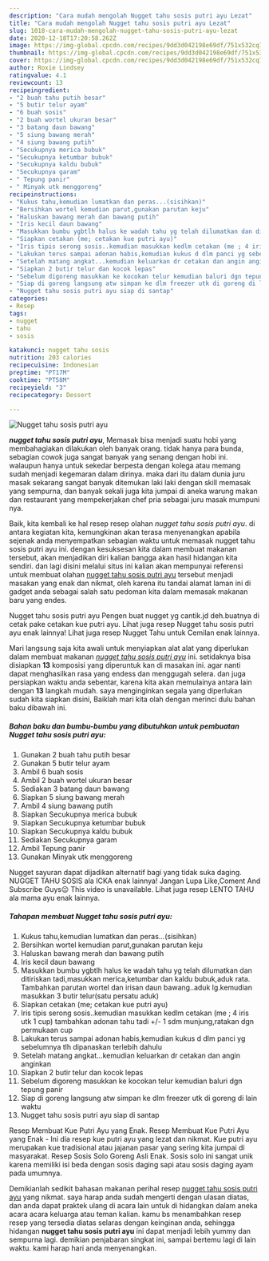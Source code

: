 ```yaml
---
description: "Cara mudah mengolah Nugget tahu sosis putri ayu Lezat"
title: "Cara mudah mengolah Nugget tahu sosis putri ayu Lezat"
slug: 1018-cara-mudah-mengolah-nugget-tahu-sosis-putri-ayu-lezat
date: 2020-12-18T17:20:58.262Z
image: https://img-global.cpcdn.com/recipes/9dd3d042198e69df/751x532cq70/nugget-tahu-sosis-putri-ayu-foto-resep-utama.jpg
thumbnail: https://img-global.cpcdn.com/recipes/9dd3d042198e69df/751x532cq70/nugget-tahu-sosis-putri-ayu-foto-resep-utama.jpg
cover: https://img-global.cpcdn.com/recipes/9dd3d042198e69df/751x532cq70/nugget-tahu-sosis-putri-ayu-foto-resep-utama.jpg
author: Roxie Lindsey
ratingvalue: 4.1
reviewcount: 13
recipeingredient:
- "2 buah tahu putih besar"
- "5 butir telur ayam"
- "6 buah sosis"
- "2 buah wortel ukuran besar"
- "3 batang daun bawang"
- "5 siung bawang merah"
- "4 siung bawang putih"
- "Secukupnya merica bubuk"
- "Secukupnya ketumbar bubuk"
- "Secukupnya kaldu bubuk"
- "Secukupnya garam"
- " Tepung panir"
- " Minyak utk menggoreng"
recipeinstructions:
- "Kukus tahu,kemudian lumatkan dan peras...(sisihkan)"
- "Bersihkan wortel kemudian parut,gunakan parutan keju"
- "Haluskan bawang merah dan bawang putih"
- "Iris kecil daun bawang"
- "Masukkan bumbu ygbtlh halus ke wadah tahu yg telah dilumatkan dan ditiriskan tadi,masukkan merica,ketumbar dan kaldu bubuk,aduk rata. Tambahkan parutan wortel dan irisan daun bawang..aduk lg.kemudian masukkan 3 butir telur(satu persatu aduk)"
- "Siapkan cetakan (me; cetakan kue putri ayu)"
- "Iris tipis serong sosis..kemudian masukkan kedlm cetakan (me ; 4 iris utk 1 cup) tambahkan adonan tahu tadi +/- 1 sdm munjung,ratakan dgn permukaan cup"
- "Lakukan terus sampai adonan habis,kemudian kukus d dlm panci yg sebelumnya tlh dipanaskan terlebih dahulu"
- "Setelah matang angkat...kemudian keluarkan dr cetakan dan angin anginkan"
- "Siapkan 2 butir telur dan kocok lepas"
- "Sebelum digoreng masukkan ke kocokan telur kemudian baluri dgn tepung panir"
- "Siap di goreng langsung atw simpan ke dlm freezer utk di goreng di lain waktu"
- "Nugget tahu sosis putri ayu siap di santap"
categories:
- Resep
tags:
- nugget
- tahu
- sosis

katakunci: nugget tahu sosis 
nutrition: 203 calories
recipecuisine: Indonesian
preptime: "PT17M"
cooktime: "PT58M"
recipeyield: "3"
recipecategory: Dessert

---
```



![Nugget tahu sosis putri ayu](https://img-global.cpcdn.com/recipes/9dd3d042198e69df/751x532cq70/nugget-tahu-sosis-putri-ayu-foto-resep-utama.jpg)

<b><i>nugget tahu sosis putri ayu</i></b>, Memasak bisa menjadi suatu hobi yang membahagiakan dilakukan oleh banyak orang. tidak hanya para bunda, sebagian cowok juga sangat banyak yang senang dengan hobi ini. walaupun hanya untuk sekedar berpesta dengan kolega atau memang sudah menjadi kegemaran dalam dirinya. maka dari itu dalam dunia juru masak sekarang sangat banyak ditemukan laki laki dengan skill memasak yang sempurna, dan banyak sekali juga kita jumpai di aneka warung makan dan restaurant yang mempekerjakan chef pria sebagai juru masak mumpuni nya.

Baik, kita kembali ke hal resep resep olahan <i>nugget tahu sosis putri ayu</i>. di antara kegiatan kita, kemungkinan akan terasa menyenangkan apabila sejenak anda menyempatkan sebagian waktu untuk memasak nugget tahu sosis putri ayu ini. dengan kesuksesan kita dalam membuat makanan tersebut, akan menjadikan diri kalian bangga akan hasil hidangan kita sendiri. dan lagi disini melalui situs ini kalian akan mempunyai referensi untuk membuat olahan <u>nugget tahu sosis putri ayu</u> tersebut menjadi masakan yang enak dan nikmat, oleh karena itu tandai alamat laman ini di gadget anda sebagai salah satu pedoman kita dalam memasak makanan baru yang endes.

Nugget tahu sosis putri ayu Pengen buat nugget yg cantik.jd deh.buatnya di cetak pake cetakan kue putri ayu. Lihat juga resep Nugget tahu sosis putri ayu enak lainnya! Lihat juga resep Nugget Tahu untuk Cemilan enak lainnya.


Mari langsung saja kita awali untuk menyiapkan alat alat yang diperlukan dalam membuat makanan <u><i>nugget tahu sosis putri ayu</i></u> ini. setidaknya bisa disiapkan <b>13</b> komposisi yang diperuntuk kan di masakan ini. agar nanti dapat menghasilkan rasa yang endess dan menggugah selera. dan juga persiapkan waktu anda sebentar, karena kita akan memulainya antara lain dengan <b>13</b> langkah mudah. saya menginginkan segala yang diperlukan sudah kita siapkan disini, Baiklah mari kita olah dengan merinci dulu bahan baku dibawah ini.

<!--inarticleads1-->

##### Bahan baku dan bumbu-bumbu yang dibutuhkan untuk pembuatan Nugget tahu sosis putri ayu:

1. Gunakan 2 buah tahu putih besar
1. Gunakan 5 butir telur ayam
1. Ambil 6 buah sosis
1. Ambil 2 buah wortel ukuran besar
1. Sediakan 3 batang daun bawang
1. Siapkan 5 siung bawang merah
1. Ambil 4 siung bawang putih
1. Siapkan Secukupnya merica bubuk
1. Siapkan Secukupnya ketumbar bubuk
1. Siapkan Secukupnya kaldu bubuk
1. Sediakan Secukupnya garam
1. Ambil  Tepung panir
1. Gunakan  Minyak utk menggoreng


Nugget sayuran dapat dijadikan alternatif bagi yang tidak suka daging. NUGGET TAHU SOSIS ala ICKA enak lainnya! Jangan Lupa Like,Coment And Subscribe Guys😉 This video is unavailable. Lihat juga resep LENTO TAHU ala mama ayu enak lainnya. 

<!--inarticleads2-->

##### Tahapan membuat Nugget tahu sosis putri ayu:

1. Kukus tahu,kemudian lumatkan dan peras...(sisihkan)
1. Bersihkan wortel kemudian parut,gunakan parutan keju
1. Haluskan bawang merah dan bawang putih
1. Iris kecil daun bawang
1. Masukkan bumbu ygbtlh halus ke wadah tahu yg telah dilumatkan dan ditiriskan tadi,masukkan merica,ketumbar dan kaldu bubuk,aduk rata. Tambahkan parutan wortel dan irisan daun bawang..aduk lg.kemudian masukkan 3 butir telur(satu persatu aduk)
1. Siapkan cetakan (me; cetakan kue putri ayu)
1. Iris tipis serong sosis..kemudian masukkan kedlm cetakan (me ; 4 iris utk 1 cup) tambahkan adonan tahu tadi +/- 1 sdm munjung,ratakan dgn permukaan cup
1. Lakukan terus sampai adonan habis,kemudian kukus d dlm panci yg sebelumnya tlh dipanaskan terlebih dahulu
1. Setelah matang angkat...kemudian keluarkan dr cetakan dan angin anginkan
1. Siapkan 2 butir telur dan kocok lepas
1. Sebelum digoreng masukkan ke kocokan telur kemudian baluri dgn tepung panir
1. Siap di goreng langsung atw simpan ke dlm freezer utk di goreng di lain waktu
1. Nugget tahu sosis putri ayu siap di santap


Resep Membuat Kue Putri Ayu yang Enak. Resep Membuat Kue Putri Ayu yang Enak - Ini dia resep kue putri ayu yang lezat dan nikmat. Kue putri ayu merupakan kue tradisional atau jajanan pasar yang sering kita jumpai di masyarakat. Resep Sosis Solo Goreng Asli Enak. Sosis solo ini sangat unik karena memiliki isi beda dengan sosis daging sapi atau sosis daging ayam pada umumnya. 

Demikianlah sedikit bahasan makanan perihal resep <u>nugget tahu sosis putri ayu</u> yang nikmat. saya harap anda sudah mengerti dengan ulasan diatas, dan anda dapat praktek ulang di acara lain untuk di hidangkan dalam aneka acara acara keluarga atau teman kalian. kamu bs menambahkan resep resep yang tersedia diatas selaras dengan keinginan anda, sehingga hidangan <b>nugget tahu sosis putri ayu</b> ini dapat menjadi lebih yummy dan sempurna lagi. demikian penjabaran singkat ini, sampai bertemu lagi di lain waktu. kami harap hari anda menyenangkan.
